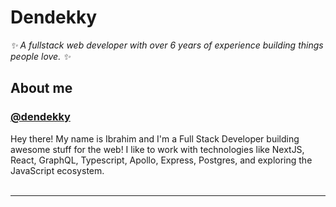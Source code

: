 # Dendekky

_✨ A fullstack web developer with over 6 years of experience building things people love. ✨_

## About me

<h3><a href="https://github.com/dendekky">@dendekky</a></h3>
Hey there! My name is Ibrahim and I'm a Full Stack Developer building awesome stuff for the web! I like to work with technologies like NextJS, React, GraphQL, Typescript, Apollo, Express, Postgres, and exploring the JavaScript ecosystem.
<br /><br />

<hr>
